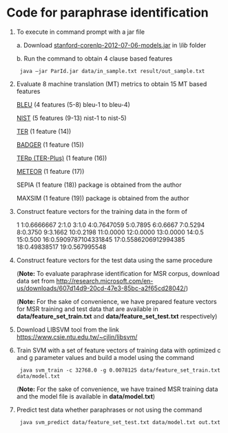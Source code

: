 # Code for paraphrase identification

1. To execute in command prompt with a jar file  

	a. Download [stanford-corenlp-2012-07-06-models.jar](https://github.com/evandrix/stanford-corenlp/raw/master/stanford-corenlp-2012-07-06-models.jar) in *\lib* folder

	b. Run the command to obtain 4 clause based features

		java –jar ParId.jar data/in_sample.txt result/out_sample.txt

2. Evaluate 8 machine translation (MT) metrics to obtain 15 MT based features
	
	[BLEU](https://github.com/stanfordnlp/phrasal/) (4 features (5-8) bleu-1 to bleu-4) 

	[NIST](https://github.com/stanfordnlp/phrasal/) (5 features (9-13) nist-1 to nist-5) 

	[TER](http://www.cs.umd.edu/~snover/tercom/) (1 feature (14)) 

	[BADGER](http://babblequest.org/badger/index.html) (1 feature (15)) 

	[TERp (TER-Plus)](http://www.cs.umd.edu/~snover/tercom/)  (1 feature (16)) 
	
	[METEOR](http://www.cs.cmu.edu/~alavie/METEOR/) (1 feature (17)) 
	
	SEPIA (1 feature (18)) package is obtained from the author

	MAXSIM (1 feature (19)) package is obtained from the author

3. Construct feature vectors for the training data in the form of 

	1 1:0.6666667 2:1.0 3:1.0 4:0.7647059 5:0.7895 6:0.6667 7:0.5294 8:0.3750 9:3.1662 10:0.2198 11:0.0000 12:0.0000 13:0.0000 14:0.5 15:0.500 16:0.5909787104331845 17:0.5586206912994385 18:0.49838517 19:0.567995548
	
4. Construct feature vectors for the test data using the same procedure

	(**Note:** To evaluate paraphrase identification for MSR corpus, download data set from http://research.microsoft.com/en-us/downloads/607d14d9-20cd-47e3-85bc-a2f65cd28042/)

	(**Note:** For the sake of convenience, we have prepared feature vectors for MSR training and test data that are available in **data/feature_set_train.txt** and **data/feature_set_test.txt** respectively)

5. Download LIBSVM tool from the link https://www.csie.ntu.edu.tw/~cjlin/libsvm/

6. Train SVM with a set of feature vectors of training data with optimized c and g parameter values and build a model using the command 

		java svm_train -c 32768.0 -g 0.0078125 data/feature_set_train.txt data/model.txt

	(**Note:** For the sake of convenience, we have trained MSR training data and the model file is available in  **data/model.txt**)

7. Predict test data whether paraphrases or not using the command

		java svm_predict data/feature_set_test.txt data/model.txt out.txt
